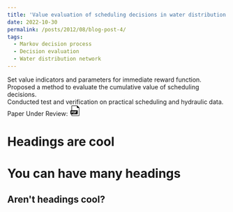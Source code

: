 ```yaml
---
title: 'Value evaluation of scheduling decisions in water distribution network'
date: 2022-10-30
permalink: /posts/2012/08/blog-post-4/
tags:
  - Markov decision process
  - Decision evaluation
  - Water distribution network
---
```

Set value indicators and parameters for immediate reward function. <br>
Proposed a method to evaluate the cumulative value of scheduling decisions. <br>
Conducted test and verification on practical scheduling and hydraulic data. <br>
Paper Under Review: <a href="https://drive.google.com/file/d/179H4dqFoLVbufqzHLmNzYgPCjmYMPZ7j/view?usp=sharing" target="_blank" rel="noopener noreferrer">
  <img src="/images/pdf-icon.png" alt="PDF icon">
</a>


Headings are cool
======

You can have many headings
======

Aren't headings cool?
------
